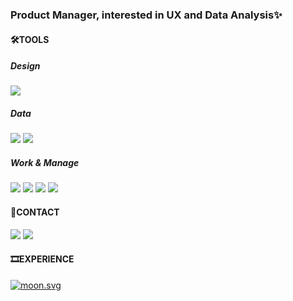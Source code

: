 ### Product Manager, interested in UX and Data Analysis✨
#### 🛠️TOOLS
##### Design
<img src="https://img.shields.io/badge/Figma-F24E1E?style=flat-square&logo=Figma&logoColor=white"/></a>
##### Data
<img src="https://img.shields.io/badge/MySQL-4479A1?style=flat-square&logo=SQL&logoColor=white"/></a>
<img src="https://img.shields.io/badge/Python-3776AB?style=flat-square&logo=Python&logoColor=white"/></a>
##### Work & Manage
<img src="https://img.shields.io/badge/Jira-0052CC?style=flat-square&logo=Jira&logoColor=white"/></a>
<img src="https://img.shields.io/badge/Confluence-172B4D?style=flat-square&logo=Confluence&logoColor=white"/></a>
<img src="https://img.shields.io/badge/Notion-000000?style=flat-square&logo=Notion&logoColor=white"/></a>
<img src="https://img.shields.io/badge/Slack-4A154B?style=flat-square&logo=Slack&logoColor=white"/></a>
#### 🤝CONTACT
<a href="www.linkedin.com/in/yugcho" target="_blank"><img src="https://img.shields.io/badge/LinkedIn-0A66C2?style=flat-square&logo=Yugyeong Cho&logoColor=white"/></a>
<a href="mailto:yugcho.ux@gmail.com" target="_blank"><img src="https://img.shields.io/badge/Gmail-EA4335?style=flat-square&logo=yugcho.ux&logoColor=white"/></a>
#### 🎞️EXPERIENCE
<a href="https://9oormthon-badge.minung.dev"><img src="https://9oormthon-badge.minung.dev/badge.svg?text=%EB%8F%8C%ED%95%98%EB%A5%B4%EB%B0%A5&speed=1" alt="moon.svg"></a>

<!--
**yugcho/yugcho** is a ✨ _special_ ✨ repository because its `README.md` (this file) appears on your GitHub profile.

Here are some ideas to get you started:

- 🔭 I’m currently working on ...
- 🌱 I’m currently learning ...
- 👯 I’m looking to collaborate on ...
- 🤔 I’m looking for help with ...
- 💬 Ask me about ...
- 📫 How to reach me: ...
- 😄 Pronouns: ...
- ⚡ Fun fact: ...
-->
